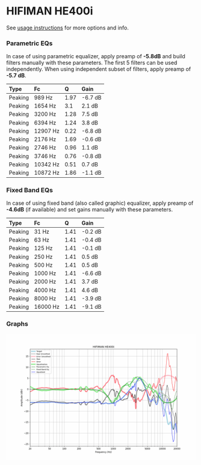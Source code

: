 # HIFIMAN HE400i
See [usage instructions](https://github.com/jaakkopasanen/AutoEq#usage) for more options and info.

### Parametric EQs
In case of using parametric equalizer, apply preamp of **-5.8dB** and build filters manually
with these parameters. The first 5 filters can be used independently.
When using independent subset of filters, apply preamp of **-5.7 dB**.

| Type    | Fc       |    Q | Gain    |
|:--------|:---------|:-----|:--------|
| Peaking | 989 Hz   | 1.97 | -6.7 dB |
| Peaking | 1654 Hz  | 3.1  | 2.1 dB  |
| Peaking | 3200 Hz  | 1.28 | 7.5 dB  |
| Peaking | 6394 Hz  | 1.24 | 3.8 dB  |
| Peaking | 12907 Hz | 0.22 | -6.8 dB |
| Peaking | 2176 Hz  | 1.69 | -0.6 dB |
| Peaking | 2746 Hz  | 0.96 | 1.1 dB  |
| Peaking | 3746 Hz  | 0.76 | -0.8 dB |
| Peaking | 10342 Hz | 0.51 | 0.7 dB  |
| Peaking | 10872 Hz | 1.86 | -1.1 dB |

### Fixed Band EQs
In case of using fixed band (also called graphic) equalizer, apply preamp of **-4.6dB**
(if available) and set gains manually with these parameters.

| Type    | Fc       |    Q | Gain    |
|:--------|:---------|:-----|:--------|
| Peaking | 31 Hz    | 1.41 | -0.2 dB |
| Peaking | 63 Hz    | 1.41 | -0.4 dB |
| Peaking | 125 Hz   | 1.41 | -0.1 dB |
| Peaking | 250 Hz   | 1.41 | 0.5 dB  |
| Peaking | 500 Hz   | 1.41 | 0.5 dB  |
| Peaking | 1000 Hz  | 1.41 | -6.6 dB |
| Peaking | 2000 Hz  | 1.41 | 3.7 dB  |
| Peaking | 4000 Hz  | 1.41 | 4.6 dB  |
| Peaking | 8000 Hz  | 1.41 | -3.9 dB |
| Peaking | 16000 Hz | 1.41 | -9.1 dB |

### Graphs
![](./HIFIMAN%20HE400i.png)